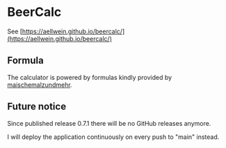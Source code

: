 # BeerCalc

See [https://aellwein.github.io/beercalc/](https://aellwein.github.io/beercalc/)

## Formula

The calculator is powered by formulas kindly provided by
[maischemalzundmehr](http://www.maischemalzundmehr.de/).


## Future notice

Since published release 0.7.1 there will be no GitHub releases anymore.

I will deploy the application continuously on every push to "main" instead.